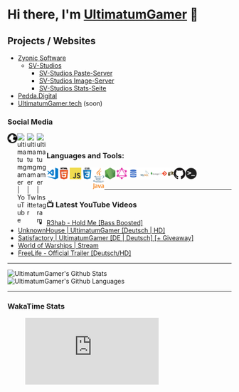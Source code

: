 # Hi there, I'm [UltimatumGamer][website] 👋

## Projects / Websites
- [Zyonic Software](https://zyonicsoftware.com/)
  - [SV-Studios](https://sv-studios.net/)
    - [SV-Studios Paste-Server](https://paste.sv-studios.net/)
    - [SV-Studios Image-Server](https://image.sv-studios.net/)
    - [SV-Studios Stats-Seite](https://stats.sv-studios.net/)
- [Pedda.Digital](https://pedda.digital/)
- [UltimatumGamer.tech](https://ultimatumgamer.tech/) (soon)

### Social Media

[<img align="left" alt="ultimatumgamer | Website" width="22px" src="https://raw.githubusercontent.com/iconic/open-iconic/master/svg/globe.svg" />][website]
[<img align="left" alt="ultimatumgamer | YouTube" width="22px" src="https://cdn.jsdelivr.net/npm/simple-icons@v3/icons/youtube.svg" />][youtube]
[<img align="left" alt="ultimatumgamer | Twitter" width="22px" src="https://cdn.jsdelivr.net/npm/simple-icons@v3/icons/twitter.svg" />][twitter]
[<img align="left" alt="ultimatumgamer | Instagram" width="22px" src="https://cdn.jsdelivr.net/npm/simple-icons@v3/icons/instagram.svg" />][instagram]

<br />

### Languages and Tools:

<img align="left" alt="Visual Studio Code" width="26px" src="https://raw.githubusercontent.com/github/explore/80688e429a7d4ef2fca1e82350fe8e3517d3494d/topics/visual-studio-code/visual-studio-code.png" />
<img align="left" alt="HTML5" width="26px" src="https://raw.githubusercontent.com/github/explore/80688e429a7d4ef2fca1e82350fe8e3517d3494d/topics/html/html.png" />
<img align="left" alt="JAVASCRIPT" width="26px" src="https://raw.githubusercontent.com/github/explore/80688e429a7d4ef2fca1e82350fe8e3517d3494d/topics/javascript/javascript.png" />
<img align="left" alt="CSS3" width="26px" src="https://raw.githubusercontent.com/github/explore/80688e429a7d4ef2fca1e82350fe8e3517d3494d/topics/css/css.png" />
<img align="left" alt="JAVA" width="26px" src="https://raw.githubusercontent.com/Spark61/Spark61/master/Java-Logo.svg" />
<img align="left" alt="Node.js" width="26px" src="https://raw.githubusercontent.com/github/explore/80688e429a7d4ef2fca1e82350fe8e3517d3494d/topics/nodejs/nodejs.png" />
<img align="left" alt="GraphQL" width="26px" src="https://raw.githubusercontent.com/github/explore/80688e429a7d4ef2fca1e82350fe8e3517d3494d/topics/graphql/graphql.png" />
<img align="left" alt="SQL" width="26px" src="https://raw.githubusercontent.com/github/explore/80688e429a7d4ef2fca1e82350fe8e3517d3494d/topics/sql/sql.png" />
<img align="left" alt="MySQL" width="26px" src="https://raw.githubusercontent.com/github/explore/80688e429a7d4ef2fca1e82350fe8e3517d3494d/topics/mysql/mysql.png" />
<img align="left" alt="MongoDB" width="26px" src="https://raw.githubusercontent.com/github/explore/80688e429a7d4ef2fca1e82350fe8e3517d3494d/topics/mongodb/mongodb.png" />
<img align="left" alt="Git" width="26px" src="https://raw.githubusercontent.com/github/explore/80688e429a7d4ef2fca1e82350fe8e3517d3494d/topics/git/git.png" />
<img align="left" alt="GitHub" width="26px" src="https://raw.githubusercontent.com/github/explore/78df643247d429f6cc873026c0622819ad797942/topics/github/github.png" />
<img align="left" alt="Terminal" width="26px" src="https://raw.githubusercontent.com/github/explore/80688e429a7d4ef2fca1e82350fe8e3517d3494d/topics/terminal/terminal.png" />

<br />
<br />

---

### 📺 Latest YouTube Videos
<!-- YOUTUBE:START -->
- [R3hab - Hold Me [Bass Boosted]](https://www.youtube.com/watch?v=Ug1L28SFizo)
- [UnknownHouse | UltimatumGamer [Deutsch | HD]](https://www.youtube.com/watch?v=g0sOeMZLu0U)
- [Satisfactory | UltimatumGamer [DE | Deutsch] [+ Giveaway]](https://www.youtube.com/watch?v=oKp9BUWQBLA)
- [World of Warships | Stream](https://www.youtube.com/watch?v=rE_UxUNXQa0)
- [FreeLife - Official Trailer [Deutsch/HD]](https://www.youtube.com/watch?v=uDO_6B5KmnE)
<!-- YOUTUBE:END -->

---

<img align="left" alt="UltimatumGamer's Github Stats" src="https://github-readme-stats.vercel.app/api?username=UltimatumGamer&show_icons=true&hide_border=true&count_private=true" />

<br />                                                                                                 

<img align="left" alt="UltimatumGamer's Github Languages" src="https://github-readme-stats.vercel.app/api/top-langs/?username=UltimatumGamer&hide_border=true&count_private=true" />

<br /> 

---

### WakaTime Stats
<figure><embed src="https://wakatime.com/share/@UltimatumGamer/2ae9fb74-5fee-42f9-8a9f-1c9a9218f129.svg"></embed></figure>


[website]: https://pedda.digital
[twitter]: https://twitter.com/ultimatumgamer1
[youtube]: https://www.youtube.com/channel/UCHAwnRWgTi3Pp_T6cHBSr4Q
[instagram]: https://instagram.com/ultimatumgamer1
